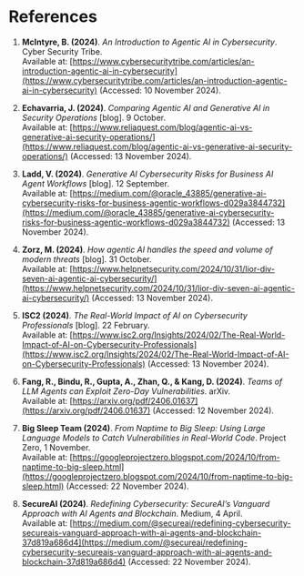 # References

1. **McIntyre, B. (2024)**. *An Introduction to Agentic AI in Cybersecurity*. Cyber Security Tribe.  
   Available at: [https://www.cybersecuritytribe.com/articles/an-introduction-agentic-ai-in-cybersecurity](https://www.cybersecuritytribe.com/articles/an-introduction-agentic-ai-in-cybersecurity) (Accessed: 10 November 2024).

2. **Echavarria, J. (2024)**. *Comparing Agentic AI and Generative AI in Security Operations* [blog]. 9 October.  
   Available at: [https://www.reliaquest.com/blog/agentic-ai-vs-generative-ai-security-operations/](https://www.reliaquest.com/blog/agentic-ai-vs-generative-ai-security-operations/) (Accessed: 13 November 2024).

3. **Ladd, V. (2024)**. *Generative AI Cybersecurity Risks for Business AI Agent Workflows* [blog]. 12 September.  
   Available at: [https://medium.com/@oracle_43885/generative-ai-cybersecurity-risks-for-business-agentic-workflows-d029a3844732](https://medium.com/@oracle_43885/generative-ai-cybersecurity-risks-for-business-agentic-workflows-d029a3844732) (Accessed: 13 November 2024).

4. **Zorz, M. (2024)**. *How agentic AI handles the speed and volume of modern threats* [blog]. 31 October.  
   Available at: [https://www.helpnetsecurity.com/2024/10/31/lior-div-seven-ai-agentic-ai-cybersecurity/](https://www.helpnetsecurity.com/2024/10/31/lior-div-seven-ai-agentic-ai-cybersecurity/) (Accessed: 13 November 2024).

5. **ISC2 (2024)**. *The Real-World Impact of AI on Cybersecurity Professionals* [blog]. 22 February.  
   Available at: [https://www.isc2.org/Insights/2024/02/The-Real-World-Impact-of-AI-on-Cybersecurity-Professionals](https://www.isc2.org/Insights/2024/02/The-Real-World-Impact-of-AI-on-Cybersecurity-Professionals) (Accessed: 13 November 2024).

6. **Fang, R., Bindu, R., Gupta, A., Zhan, Q., & Kang, D. (2024)**. *Teams of LLM Agents can Exploit Zero-Day Vulnerabilities*. arXiv.  
   Available at: [https://arxiv.org/pdf/2406.01637](https://arxiv.org/pdf/2406.01637) (Accessed: 12 November 2024).

7. **Big Sleep Team (2024)**. *From Naptime to Big Sleep: Using Large Language Models to Catch Vulnerabilities in Real-World Code*. Project Zero, 1 November.  
   Available at: [https://googleprojectzero.blogspot.com/2024/10/from-naptime-to-big-sleep.html](https://googleprojectzero.blogspot.com/2024/10/from-naptime-to-big-sleep.html) (Accessed: 22 November 2024).

8. **SecureAI (2024)**. *Redefining Cybersecurity: SecureAI’s Vanguard Approach with AI Agents and Blockchain*. Medium, 4 April.  
   Available at: [https://medium.com/@secureai/redefining-cybersecurity-secureais-vanguard-approach-with-ai-agents-and-blockchain-37d819a686d4](https://medium.com/@secureai/redefining-cybersecurity-secureais-vanguard-approach-with-ai-agents-and-blockchain-37d819a686d4) (Accessed: 22 November 2024).
